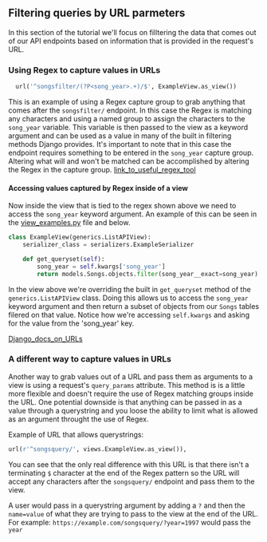 ## Filtering queries by URL parmeters
In this section of the tutorial we'll focus on filltering the data that comes out of our API endpoints based on information that is provided in the request's URL. 

### Using Regex to capture values in URLs 
```Python 
  url('^songsfilter/(?P<song_year>.+)/$', ExampleView.as_view())
```
This is an example of using a Regex capture group to grab anything that comes after the ```songsfilter/``` endpoint. In this case the Regex is matching any characters and using a named group to assign the characters to the ```song_year``` variable. This variable is then passed to the view as a keyword argument and can be used as a value in many of the built in filtering methods Django provides. It's important to note that in this case the endpoint requires something to be entered in the ```song_year``` capture group. Altering what will and won't be matched can be accomplished by altering the Regex in the capture group. 
[link_to_useful_regex_tool](https://regexr.com)


#### Accessing values captured by Regex inside of a view
Now inside the view that is tied to the regex shown above we need to access the ```song_year``` keyword argument. An example of this can be seen in the [view_examples.py](add_link_to_view_examples.py) file and below.
```Python
class ExampleView(generics.ListAPIView):
    serializer_class = serializers.ExampleSerializer

    def get_queryset(self):
        song_year = self.kwargs['song_year']
        return models.Songs.objects.filter(song_year__exact=song_year)
```
In the view above we're overriding the built in ```get_queryset``` method of the ```generics.ListAPIView``` class. Doing this allows us to access the ```song_year``` keyword argument and then return a subset of objects from our ```Songs``` tables filered on that value. Notice how we're accessing ```self.kwargs``` and asking for the  value from the 'song_year' key.  


[Django_docs_on_URLs](https://docs.djangoproject.com/en/1.10/topics/http/urls/)

### A different way to capture values in URLs
Another way to grab values out of a URL and pass them as  arguments to a view is using a request's ```query_params``` attribute. This method is is a little more flexible and doesn't require the use of Regex matching groups inside the URL. One potential downside is that anything can be passed in as a value through a querystring and you loose the ability to limit what is allowed as an argument throught the use of Regex. 

Example of URL that allows querystrings:
```Python
url(r'^songsquery/', views.ExampleView.as_view()),
```
You can see that the only real difference with this URL is that there isn't a terminating ```$``` character at the end of the Regex pattern so the URL will accept any characters after the ```songsquery/``` endpoint and pass them to the view. 

A user would pass in a querystring argument by adding a ```?``` and then the ```name=value``` of what they are trying to pass to the view at the end of the URL. For example: ```https://example.com/songsquery/?year=1997``` would pass the ```year``` 


